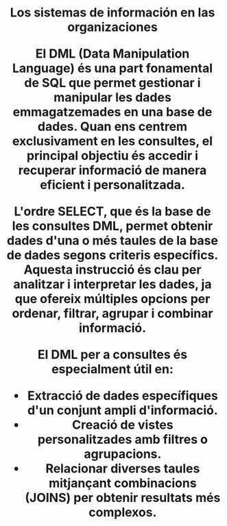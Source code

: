<h1 align="center">Los sistemas de información en las organizaciones 
<align="center">
  
El **DML** (**Data Manipulation Language**) és una part fonamental de SQL que permet gestionar i manipular les dades emmagatzemades en una base de dades. Quan ens centrem exclusivament en les consultes, el principal objectiu és accedir i recuperar informació de manera eficient i personalitzada.

L'ordre SELECT, que és la base de les consultes DML, permet obtenir dades d'una o més taules de la base de dades segons criteris específics. Aquesta instrucció és clau per analitzar i interpretar les dades, ja que ofereix múltiples opcions per ordenar, filtrar, agrupar i combinar informació.

El DML per a consultes és especialment útil en:

- Extracció de dades específiques d'un conjunt ampli d'informació.
- Creació de vistes personalitzades amb filtres o agrupacions.
- Relacionar diverses taules mitjançant combinacions (JOINS) per obtenir resultats més complexos.
